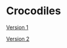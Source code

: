# Crocodiles

[Version 1](https://dairemcsherry.github.io/Crocodiles/index-one.html)

[Version 2](https://dairemcsherry.github.io/Crocodiles/index-one.html)

